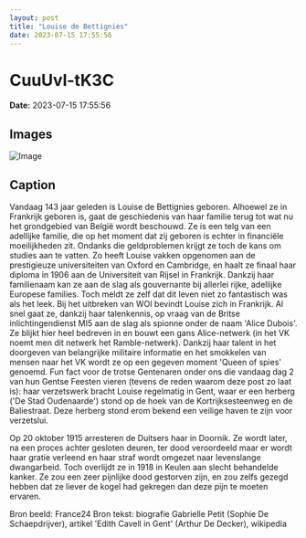 ```yaml
---
layout: post
title: "Louise de Bettignies"
date: 2023-07-15 17:55:56
---
```


# CuuUvl-tK3C

**Date:** 2023-07-15 17:55:56

## Images

![Image](/zij.was.eens/images/CuuUvl-tK3C_0.jpg)

## Caption

Vandaag 143 jaar geleden is Louise de Bettignies geboren. Alhoewel ze in Frankrijk geboren is, gaat de geschiedenis van haar familie terug tot wat nu het grondgebied van België wordt beschouwd. Ze is een telg van een adellijke familie, die op het moment dat zij geboren is echter in financiële moeilijkheden zit. Ondanks die geldproblemen krijgt ze toch de kans om studies aan te vatten. Zo heeft Louise vakken opgenomen aan de prestigieuze universiteiten van Oxford en Cambridge, en haalt ze finaal haar diploma in 1906 aan de Universiteit van Rijsel in Frankrijk. Dankzij haar familienaam kan ze aan de slag als gouvernante bij allerlei rijke, adellijke Europese families. Toch meldt ze zelf dat dit leven niet zo fantastisch was als het leek. Bij het uitbreken van WOI bevindt Louise zich in Frankrijk. Al snel gaat ze, dankzij haar talenkennis, op vraag van de Britse inlichtingendienst MI5 aan de slag als spionne onder de naam 'Alice Dubois'. Ze blijkt hier heel bedreven in en bouwt een gans Alice-netwerk (in het VK noemt men dit netwerk het Ramble-netwerk). Dankzij haar talent in het doorgeven van belangrijke militaire informatie en het smokkelen van mensen naar het VK wordt ze op een gegeven moment 'Queen of spies' genoemd. Fun fact voor de trotse Gentenaren onder ons die vandaag dag 2 van hun Gentse Feesten vieren (tevens de reden waarom deze post zo laat is): haar verzetswerk bracht Louise regelmatig in Gent, waar er een herberg ('De Stad Oudenaarde') stond op de hoek van de Kortrijksesteenweg en de Baliestraat. Deze herberg stond erom bekend een veilige haven te zijn voor verzetslui. 

Op 20 oktober 1915 arresteren de Duitsers haar in Doornik. Ze wordt later, na een proces achter gesloten deuren, ter dood veroordeeld maar er wordt haar gratie verleend en haar straf wordt omgezet naar levenslange dwangarbeid. Toch overlijdt ze in 1918 in Keulen aan slecht behandelde kanker. Ze zou een zeer pijnlijke dood gestorven zijn, en zou zelfs gezegd hebben dat ze liever de kogel had gekregen dan deze pijn te moeten ervaren.

Bron beeld: France24
Bron tekst: biografie Gabrielle Petit (Sophie De Schaepdrijver), artikel 'Edith Cavell in Gent' (Arthur De Decker), wikipedia

